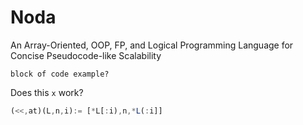 # Noda
An Array-Oriented, OOP, FP, and Logical Programming Language for Concise Pseudocode-like Scalability

```
block of code example?
```

Does this `x` work?

```js
(<<,at)(L,n,i):= [*L[:i),n,*L(:i]]
```
